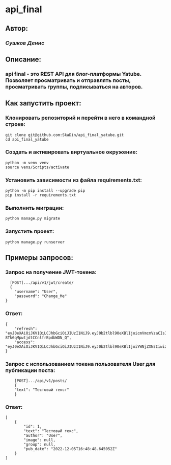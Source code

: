 # **api_final**
## Автор: 
### *Сушков Денис*
## Описание: 
### api final - это REST API для блог-платформы Yatube. Позволяет просматривать и отправлять посты, просматривать группы, подписываться на авторов.
## Как запустить проект:
### Клонировать репозиторий и перейти в него в командной строке:

    git clone git@github.com:SkaDin/api_final_yatube.git
    cd api_final_yatube
### Cоздать и активировать виртуальное окружение:

    python -m venv venv
    source vens/Scripts/activate
### Установить зависимости из файла requirements.txt:

    python -m pip install --upgrade pip
    pip install -r requirements.txt
### Выполнить миграции:

    python manage.py migrate
### Запустить проект:

    python manage.py runserver
## Примеры запросов:
### Запрос на получение JWT-токена:
```
  [POST].../api/v1/jwt/create/
  {
    "username": "User",
    "password": "Change_Me"
}
```
### Ответ:
```
{
    "refresh": "eyJ0eXAiOiJKV1QiLCJhbGciOiJIUzI1NiJ9.eyJ0b2tlbl90eXBlIjoicmVmcmVzaCIsImV4cCI6MTY3MDM0NTgxNCwianRpIjoiODYyYTM3MjY4ZTg4NGMwZGE0NDAzNTE1YTgzZGZmOGMiLCJ1c2VyX2lkIjoyfQ.eCpp2n0eKh5CEPh-8Tk6qMpwtjdtCCnlfrBpdbWDN_Q",
    "access": "eyJ0eXAiOiJKV1QiLCJhbGciOiJIUzI1NiJ9.eyJ0b2tlbl90eXBlIjoiYWNjZXNzIiwiZXhwIjoxNjcwMjU5NzE0LCJqdGkiOiJkZTRiMTBlMDEwYzA0NTcyYmQ3ZmYwZTIxYTFmOWRiMSIsInVzZXJfaWQiOjJ9.e8Ket6Wh1df3TJZIKElAyZua34RIuNhKdii0fXhBwfc"
}
```

### Запрос с использованием токена пользователя User для публикации поста:
```
    [POST].../api/v1/posts/
    {
    "text": "Тестовый текст"
    }
```
### Ответ:
```
[
    {
        "id": 1,
        "text": "Тестовый текс",
        "author": "User",
        "image": null,
        "group": null,
        "pub_date": "2022-12-05T16:48:48.645052Z"
    }
]
```
